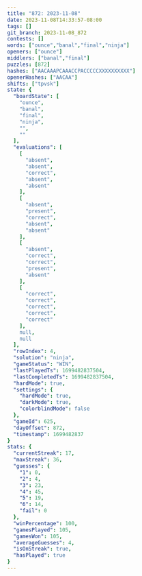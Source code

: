 ```yaml
---
title: "872: 2023-11-08"
date: 2023-11-08T14:33:57-08:00
tags: []
git_branch: 2023-11-08_872
contests: []
words: ["ounce","banal","final","ninja"]
openers: ["ounce"]
middlers: ["banal","final"]
puzzles: [872]
hashes: ["AACAAAPCAAACCPACCCCCXXXXXXXXXX"]
openerHashes: ["AACAA"]
shifts: ["tpvsk"]
state: {
  "boardState": [
    "ounce",
    "banal",
    "final",
    "ninja",
    "",
    ""
  ],
  "evaluations": [
    [
      "absent",
      "absent",
      "correct",
      "absent",
      "absent"
    ],
    [
      "absent",
      "present",
      "correct",
      "absent",
      "absent"
    ],
    [
      "absent",
      "correct",
      "correct",
      "present",
      "absent"
    ],
    [
      "correct",
      "correct",
      "correct",
      "correct",
      "correct"
    ],
    null,
    null
  ],
  "rowIndex": 4,
  "solution": "ninja",
  "gameStatus": "WIN",
  "lastPlayedTs": 1699482837504,
  "lastCompletedTs": 1699482837504,
  "hardMode": true,
  "settings": {
    "hardMode": true,
    "darkMode": true,
    "colorblindMode": false
  },
  "gameId": 625,
  "dayOffset": 872,
  "timestamp": 1699482837
}
stats: {
  "currentStreak": 17,
  "maxStreak": 36,
  "guesses": {
    "1": 0,
    "2": 4,
    "3": 23,
    "4": 45,
    "5": 19,
    "6": 14,
    "fail": 0
  },
  "winPercentage": 100,
  "gamesPlayed": 105,
  "gamesWon": 105,
  "averageGuesses": 4,
  "isOnStreak": true,
  "hasPlayed": true
}
---
```

<!-- more -->
